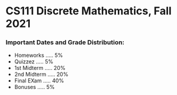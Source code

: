 # CS111 Discrete Mathematics, Fall 2021
### Important Dates and Grade Distribution:

* Homeworks   ..... 5%
* Quizzez     ..... 5%
* 1st Midterm ..... 20%
* 2nd Midterm ..... 20%
* Final EXam  ..... 40%
* Bonuses     ..... 5%

